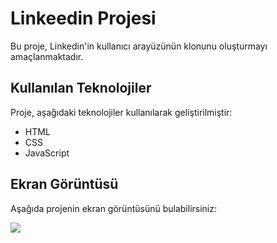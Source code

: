 <h1>Linkeedin Projesi</h1>

Bu proje, Linkedin'in kullanıcı arayüzünün klonunu oluşturmayı amaçlanmaktadır.

<h2> Kullanılan Teknolojiler </h2>

Proje, aşağıdaki teknolojiler kullanılarak geliştirilmiştir:

- HTML
- CSS
- JavaScript

<h2> Ekran Görüntüsü </h2>

Aşağıda projenin ekran görüntüsünü bulabilirsiniz:


![](LinkeedinClone.gif)
